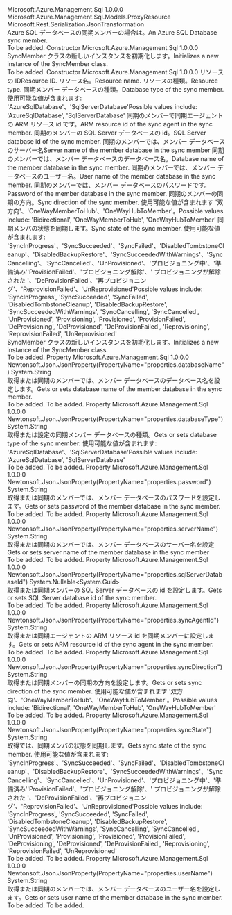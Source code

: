 <Type Name="SyncMember" FullName="Microsoft.Azure.Management.Sql.Models.SyncMember">
  <TypeSignature Language="C#" Value="public class SyncMember : Microsoft.Azure.Management.Sql.Models.ProxyResource" />
  <TypeSignature Language="ILAsm" Value=".class public auto ansi beforefieldinit SyncMember extends Microsoft.Azure.Management.Sql.Models.ProxyResource" />
  <TypeSignature Language="DocId" Value="T:Microsoft.Azure.Management.Sql.Models.SyncMember" />
  <TypeSignature Language="VB.NET" Value="Public Class SyncMember&#xA;Inherits ProxyResource" />
  <TypeSignature Language="F#" Value="type SyncMember = class&#xA;    inherit ProxyResource" />
  <AssemblyInfo>
    <AssemblyName>Microsoft.Azure.Management.Sql</AssemblyName>
    <AssemblyVersion>1.0.0.0</AssemblyVersion>
  </AssemblyInfo>
  <Base>
    <BaseTypeName>Microsoft.Azure.Management.Sql.Models.ProxyResource</BaseTypeName>
  </Base>
  <Interfaces />
  <Attributes>
    <Attribute>
      <AttributeName>Microsoft.Rest.Serialization.JsonTransformation</AttributeName>
    </Attribute>
  </Attributes>
  <Docs>
    <summary>
            <span data-ttu-id="da185-101">Azure SQL データベースの同期メンバーの場合は。</span><span class="sxs-lookup"><span data-stu-id="da185-101">An Azure SQL Database sync member.</span></span>
            </summary>
    <remarks>To be added.</remarks>
  </Docs>
  <Members>
    <Member MemberName=".ctor">
      <MemberSignature Language="C#" Value="public SyncMember ();" />
      <MemberSignature Language="ILAsm" Value=".method public hidebysig specialname rtspecialname instance void .ctor() cil managed" />
      <MemberSignature Language="DocId" Value="M:Microsoft.Azure.Management.Sql.Models.SyncMember.#ctor" />
      <MemberSignature Language="VB.NET" Value="Public Sub New ()" />
      <MemberType>Constructor</MemberType>
      <AssemblyInfo>
        <AssemblyName>Microsoft.Azure.Management.Sql</AssemblyName>
        <AssemblyVersion>1.0.0.0</AssemblyVersion>
      </AssemblyInfo>
      <Parameters />
      <Docs>
        <summary>
            <span data-ttu-id="da185-102">SyncMember クラスの新しいインスタンスを初期化します。</span><span class="sxs-lookup"><span data-stu-id="da185-102">Initializes a new instance of the SyncMember class.</span></span>
            </summary>
        <remarks>To be added.</remarks>
      </Docs>
    </Member>
    <Member MemberName=".ctor">
      <MemberSignature Language="C#" Value="public SyncMember (string id = null, string name = null, string type = null, string databaseType = null, string syncAgentId = null, Nullable&lt;Guid&gt; sqlServerDatabaseId = null, string serverName = null, string databaseName = null, string userName = null, string password = null, string syncDirection = null, string syncState = null);" />
      <MemberSignature Language="ILAsm" Value=".method public hidebysig specialname rtspecialname instance void .ctor(string id, string name, string type, string databaseType, string syncAgentId, valuetype System.Nullable`1&lt;valuetype System.Guid&gt; sqlServerDatabaseId, string serverName, string databaseName, string userName, string password, string syncDirection, string syncState) cil managed" />
      <MemberSignature Language="DocId" Value="M:Microsoft.Azure.Management.Sql.Models.SyncMember.#ctor(System.String,System.String,System.String,System.String,System.String,System.Nullable{System.Guid},System.String,System.String,System.String,System.String,System.String,System.String)" />
      <MemberSignature Language="VB.NET" Value="Public Sub New (Optional id As String = null, Optional name As String = null, Optional type As String = null, Optional databaseType As String = null, Optional syncAgentId As String = null, Optional sqlServerDatabaseId As Nullable(Of Guid) = null, Optional serverName As String = null, Optional databaseName As String = null, Optional userName As String = null, Optional password As String = null, Optional syncDirection As String = null, Optional syncState As String = null)" />
      <MemberSignature Language="F#" Value="new Microsoft.Azure.Management.Sql.Models.SyncMember : string * string * string * string * string * Nullable&lt;Guid&gt; * string * string * string * string * string * string -&gt; Microsoft.Azure.Management.Sql.Models.SyncMember" Usage="new Microsoft.Azure.Management.Sql.Models.SyncMember (id, name, type, databaseType, syncAgentId, sqlServerDatabaseId, serverName, databaseName, userName, password, syncDirection, syncState)" />
      <MemberType>Constructor</MemberType>
      <AssemblyInfo>
        <AssemblyName>Microsoft.Azure.Management.Sql</AssemblyName>
        <AssemblyVersion>1.0.0.0</AssemblyVersion>
      </AssemblyInfo>
      <Parameters>
        <Parameter Name="id" Type="System.String" />
        <Parameter Name="name" Type="System.String" />
        <Parameter Name="type" Type="System.String" />
        <Parameter Name="databaseType" Type="System.String" />
        <Parameter Name="syncAgentId" Type="System.String" />
        <Parameter Name="sqlServerDatabaseId" Type="System.Nullable&lt;System.Guid&gt;" />
        <Parameter Name="serverName" Type="System.String" />
        <Parameter Name="databaseName" Type="System.String" />
        <Parameter Name="userName" Type="System.String" />
        <Parameter Name="password" Type="System.String" />
        <Parameter Name="syncDirection" Type="System.String" />
        <Parameter Name="syncState" Type="System.String" />
      </Parameters>
      <Docs>
        <param name="id"><span data-ttu-id="da185-103">リソースの ID</span><span class="sxs-lookup"><span data-stu-id="da185-103">Resource ID.</span></span></param>
        <param name="name"><span data-ttu-id="da185-104">リソース名。</span><span class="sxs-lookup"><span data-stu-id="da185-104">Resource name.</span></span></param>
        <param name="type"><span data-ttu-id="da185-105">リソースの種類。</span><span class="sxs-lookup"><span data-stu-id="da185-105">Resource type.</span></span></param>
        <param name="databaseType"><span data-ttu-id="da185-106">同期メンバー データベースの種類。</span><span class="sxs-lookup"><span data-stu-id="da185-106">Database type of the sync member.</span></span>
            <span data-ttu-id="da185-107">使用可能な値が含まれます: 'AzureSqlDatabase'、'SqlServerDatabase'</span><span class="sxs-lookup"><span data-stu-id="da185-107">Possible values include: 'AzureSqlDatabase', 'SqlServerDatabase'</span></span></param>
        <param name="syncAgentId"><span data-ttu-id="da185-108">同期のメンバーで同期エージェントの ARM リソース id です。</span><span class="sxs-lookup"><span data-stu-id="da185-108">ARM resource id of the sync agent in the sync member.</span></span></param>
        <param name="sqlServerDatabaseId"><span data-ttu-id="da185-109">同期のメンバーの SQL Server データベースの id。</span><span class="sxs-lookup"><span data-stu-id="da185-109">SQL Server database id of the sync member.</span></span></param>
        <param name="serverName"><span data-ttu-id="da185-110">同期のメンバーでは、メンバー データベースのサーバー名</span><span class="sxs-lookup"><span data-stu-id="da185-110">Server name of the member database in the sync member</span></span></param>
        <param name="databaseName"><span data-ttu-id="da185-111">同期のメンバーでは、メンバー データベースのデータベース名。</span><span class="sxs-lookup"><span data-stu-id="da185-111">Database name of the member database in the sync member.</span></span></param>
        <param name="userName"><span data-ttu-id="da185-112">同期のメンバーでは、メンバー データベースのユーザー名。</span><span class="sxs-lookup"><span data-stu-id="da185-112">User name of the member database in the sync member.</span></span></param>
        <param name="password"><span data-ttu-id="da185-113">同期のメンバーでは、メンバー データベースのパスワードです。</span><span class="sxs-lookup"><span data-stu-id="da185-113">Password of the member database in the sync member.</span></span></param>
        <param name="syncDirection"><span data-ttu-id="da185-114">同期のメンバーの同期の方向。</span><span class="sxs-lookup"><span data-stu-id="da185-114">Sync direction of the sync member.</span></span>
            <span data-ttu-id="da185-115">使用可能な値が含まれます '双方向'、'OneWayMemberToHub'、'OneWayHubToMember'。</span><span class="sxs-lookup"><span data-stu-id="da185-115">Possible values include: 'Bidirectional', 'OneWayMemberToHub', 'OneWayHubToMember'</span></span></param>
        <param name="syncState"><span data-ttu-id="da185-116">同期メンバの状態を同期します。</span><span class="sxs-lookup"><span data-stu-id="da185-116">Sync state of the sync member.</span></span> <span data-ttu-id="da185-117">使用可能な値が含まれます: 'SyncInProgress'、'SyncSucceeded'、'SyncFailed'、'DisabledTombstoneCleanup'、'DisabledBackupRestore'、'SyncSucceededWithWarnings'、'SyncCancelling'、'SyncCancelled'、'UnProvisioned'、'プロビジョニング中'、'準備済み''ProvisionFailed'、'プロビジョニング解除'、' プロビジョニングが解除された '、'DeProvisionFailed'、'再プロビジョニング'、'ReprovisionFailed'、'UnReprovisioned'</span><span class="sxs-lookup"><span data-stu-id="da185-117">Possible values include: 'SyncInProgress', 'SyncSucceeded', 'SyncFailed', 'DisabledTombstoneCleanup', 'DisabledBackupRestore', 'SyncSucceededWithWarnings', 'SyncCancelling', 'SyncCancelled', 'UnProvisioned', 'Provisioning', 'Provisioned', 'ProvisionFailed', 'DeProvisioning', 'DeProvisioned', 'DeProvisionFailed', 'Reprovisioning', 'ReprovisionFailed', 'UnReprovisioned'</span></span></param>
        <summary>
            <span data-ttu-id="da185-118">SyncMember クラスの新しいインスタンスを初期化します。</span><span class="sxs-lookup"><span data-stu-id="da185-118">Initializes a new instance of the SyncMember class.</span></span>
            </summary>
        <remarks>To be added.</remarks>
      </Docs>
    </Member>
    <Member MemberName="DatabaseName">
      <MemberSignature Language="C#" Value="public string DatabaseName { get; set; }" />
      <MemberSignature Language="ILAsm" Value=".property instance string DatabaseName" />
      <MemberSignature Language="DocId" Value="P:Microsoft.Azure.Management.Sql.Models.SyncMember.DatabaseName" />
      <MemberSignature Language="VB.NET" Value="Public Property DatabaseName As String" />
      <MemberSignature Language="F#" Value="member this.DatabaseName : string with get, set" Usage="Microsoft.Azure.Management.Sql.Models.SyncMember.DatabaseName" />
      <MemberType>Property</MemberType>
      <AssemblyInfo>
        <AssemblyName>Microsoft.Azure.Management.Sql</AssemblyName>
        <AssemblyVersion>1.0.0.0</AssemblyVersion>
      </AssemblyInfo>
      <Attributes>
        <Attribute>
          <AttributeName>Newtonsoft.Json.JsonProperty(PropertyName="properties.databaseName")</AttributeName>
        </Attribute>
      </Attributes>
      <ReturnValue>
        <ReturnType>System.String</ReturnType>
      </ReturnValue>
      <Docs>
        <summary>
            <span data-ttu-id="da185-119">取得または同期のメンバーでは、メンバー データベースのデータベース名を設定します。</span><span class="sxs-lookup"><span data-stu-id="da185-119">Gets or sets database name of the member database in the sync member.</span></span>
            </summary>
        <value>To be added.</value>
        <remarks>To be added.</remarks>
      </Docs>
    </Member>
    <Member MemberName="DatabaseType">
      <MemberSignature Language="C#" Value="public string DatabaseType { get; set; }" />
      <MemberSignature Language="ILAsm" Value=".property instance string DatabaseType" />
      <MemberSignature Language="DocId" Value="P:Microsoft.Azure.Management.Sql.Models.SyncMember.DatabaseType" />
      <MemberSignature Language="VB.NET" Value="Public Property DatabaseType As String" />
      <MemberSignature Language="F#" Value="member this.DatabaseType : string with get, set" Usage="Microsoft.Azure.Management.Sql.Models.SyncMember.DatabaseType" />
      <MemberType>Property</MemberType>
      <AssemblyInfo>
        <AssemblyName>Microsoft.Azure.Management.Sql</AssemblyName>
        <AssemblyVersion>1.0.0.0</AssemblyVersion>
      </AssemblyInfo>
      <Attributes>
        <Attribute>
          <AttributeName>Newtonsoft.Json.JsonProperty(PropertyName="properties.databaseType")</AttributeName>
        </Attribute>
      </Attributes>
      <ReturnValue>
        <ReturnType>System.String</ReturnType>
      </ReturnValue>
      <Docs>
        <summary>
            <span data-ttu-id="da185-120">取得または設定の同期メンバー データベースの種類。</span><span class="sxs-lookup"><span data-stu-id="da185-120">Gets or sets database type of the sync member.</span></span> <span data-ttu-id="da185-121">使用可能な値が含まれます: 'AzureSqlDatabase'、'SqlServerDatabase'</span><span class="sxs-lookup"><span data-stu-id="da185-121">Possible values include: 'AzureSqlDatabase', 'SqlServerDatabase'</span></span>
            </summary>
        <value>To be added.</value>
        <remarks>To be added.</remarks>
      </Docs>
    </Member>
    <Member MemberName="Password">
      <MemberSignature Language="C#" Value="public string Password { get; set; }" />
      <MemberSignature Language="ILAsm" Value=".property instance string Password" />
      <MemberSignature Language="DocId" Value="P:Microsoft.Azure.Management.Sql.Models.SyncMember.Password" />
      <MemberSignature Language="VB.NET" Value="Public Property Password As String" />
      <MemberSignature Language="F#" Value="member this.Password : string with get, set" Usage="Microsoft.Azure.Management.Sql.Models.SyncMember.Password" />
      <MemberType>Property</MemberType>
      <AssemblyInfo>
        <AssemblyName>Microsoft.Azure.Management.Sql</AssemblyName>
        <AssemblyVersion>1.0.0.0</AssemblyVersion>
      </AssemblyInfo>
      <Attributes>
        <Attribute>
          <AttributeName>Newtonsoft.Json.JsonProperty(PropertyName="properties.password")</AttributeName>
        </Attribute>
      </Attributes>
      <ReturnValue>
        <ReturnType>System.String</ReturnType>
      </ReturnValue>
      <Docs>
        <summary>
            <span data-ttu-id="da185-122">取得または同期のメンバーでは、メンバー データベースのパスワードを設定します。</span><span class="sxs-lookup"><span data-stu-id="da185-122">Gets or sets password of the member database in the sync member.</span></span>
            </summary>
        <value>To be added.</value>
        <remarks>To be added.</remarks>
      </Docs>
    </Member>
    <Member MemberName="ServerName">
      <MemberSignature Language="C#" Value="public string ServerName { get; set; }" />
      <MemberSignature Language="ILAsm" Value=".property instance string ServerName" />
      <MemberSignature Language="DocId" Value="P:Microsoft.Azure.Management.Sql.Models.SyncMember.ServerName" />
      <MemberSignature Language="VB.NET" Value="Public Property ServerName As String" />
      <MemberSignature Language="F#" Value="member this.ServerName : string with get, set" Usage="Microsoft.Azure.Management.Sql.Models.SyncMember.ServerName" />
      <MemberType>Property</MemberType>
      <AssemblyInfo>
        <AssemblyName>Microsoft.Azure.Management.Sql</AssemblyName>
        <AssemblyVersion>1.0.0.0</AssemblyVersion>
      </AssemblyInfo>
      <Attributes>
        <Attribute>
          <AttributeName>Newtonsoft.Json.JsonProperty(PropertyName="properties.serverName")</AttributeName>
        </Attribute>
      </Attributes>
      <ReturnValue>
        <ReturnType>System.String</ReturnType>
      </ReturnValue>
      <Docs>
        <summary>
            <span data-ttu-id="da185-123">取得または同期のメンバーでは、メンバー データベースのサーバー名を設定</span><span class="sxs-lookup"><span data-stu-id="da185-123">Gets or sets server name of the member database in the sync member</span></span>
            </summary>
        <value>To be added.</value>
        <remarks>To be added.</remarks>
      </Docs>
    </Member>
    <Member MemberName="SqlServerDatabaseId">
      <MemberSignature Language="C#" Value="public Nullable&lt;Guid&gt; SqlServerDatabaseId { get; set; }" />
      <MemberSignature Language="ILAsm" Value=".property instance valuetype System.Nullable`1&lt;valuetype System.Guid&gt; SqlServerDatabaseId" />
      <MemberSignature Language="DocId" Value="P:Microsoft.Azure.Management.Sql.Models.SyncMember.SqlServerDatabaseId" />
      <MemberSignature Language="VB.NET" Value="Public Property SqlServerDatabaseId As Nullable(Of Guid)" />
      <MemberSignature Language="F#" Value="member this.SqlServerDatabaseId : Nullable&lt;Guid&gt; with get, set" Usage="Microsoft.Azure.Management.Sql.Models.SyncMember.SqlServerDatabaseId" />
      <MemberType>Property</MemberType>
      <AssemblyInfo>
        <AssemblyName>Microsoft.Azure.Management.Sql</AssemblyName>
        <AssemblyVersion>1.0.0.0</AssemblyVersion>
      </AssemblyInfo>
      <Attributes>
        <Attribute>
          <AttributeName>Newtonsoft.Json.JsonProperty(PropertyName="properties.sqlServerDatabaseId")</AttributeName>
        </Attribute>
      </Attributes>
      <ReturnValue>
        <ReturnType>System.Nullable&lt;System.Guid&gt;</ReturnType>
      </ReturnValue>
      <Docs>
        <summary>
            <span data-ttu-id="da185-124">取得または同期メンバーの SQL Server データベースの id を設定します。</span><span class="sxs-lookup"><span data-stu-id="da185-124">Gets or sets SQL Server database id of the sync member.</span></span>
            </summary>
        <value>To be added.</value>
        <remarks>To be added.</remarks>
      </Docs>
    </Member>
    <Member MemberName="SyncAgentId">
      <MemberSignature Language="C#" Value="public string SyncAgentId { get; set; }" />
      <MemberSignature Language="ILAsm" Value=".property instance string SyncAgentId" />
      <MemberSignature Language="DocId" Value="P:Microsoft.Azure.Management.Sql.Models.SyncMember.SyncAgentId" />
      <MemberSignature Language="VB.NET" Value="Public Property SyncAgentId As String" />
      <MemberSignature Language="F#" Value="member this.SyncAgentId : string with get, set" Usage="Microsoft.Azure.Management.Sql.Models.SyncMember.SyncAgentId" />
      <MemberType>Property</MemberType>
      <AssemblyInfo>
        <AssemblyName>Microsoft.Azure.Management.Sql</AssemblyName>
        <AssemblyVersion>1.0.0.0</AssemblyVersion>
      </AssemblyInfo>
      <Attributes>
        <Attribute>
          <AttributeName>Newtonsoft.Json.JsonProperty(PropertyName="properties.syncAgentId")</AttributeName>
        </Attribute>
      </Attributes>
      <ReturnValue>
        <ReturnType>System.String</ReturnType>
      </ReturnValue>
      <Docs>
        <summary>
            <span data-ttu-id="da185-125">取得または同期エージェントの ARM リソース id を同期メンバーに設定します。</span><span class="sxs-lookup"><span data-stu-id="da185-125">Gets or sets ARM resource id of the sync agent in the sync member.</span></span>
            </summary>
        <value>To be added.</value>
        <remarks>To be added.</remarks>
      </Docs>
    </Member>
    <Member MemberName="SyncDirection">
      <MemberSignature Language="C#" Value="public string SyncDirection { get; set; }" />
      <MemberSignature Language="ILAsm" Value=".property instance string SyncDirection" />
      <MemberSignature Language="DocId" Value="P:Microsoft.Azure.Management.Sql.Models.SyncMember.SyncDirection" />
      <MemberSignature Language="VB.NET" Value="Public Property SyncDirection As String" />
      <MemberSignature Language="F#" Value="member this.SyncDirection : string with get, set" Usage="Microsoft.Azure.Management.Sql.Models.SyncMember.SyncDirection" />
      <MemberType>Property</MemberType>
      <AssemblyInfo>
        <AssemblyName>Microsoft.Azure.Management.Sql</AssemblyName>
        <AssemblyVersion>1.0.0.0</AssemblyVersion>
      </AssemblyInfo>
      <Attributes>
        <Attribute>
          <AttributeName>Newtonsoft.Json.JsonProperty(PropertyName="properties.syncDirection")</AttributeName>
        </Attribute>
      </Attributes>
      <ReturnValue>
        <ReturnType>System.String</ReturnType>
      </ReturnValue>
      <Docs>
        <summary>
            <span data-ttu-id="da185-126">取得または同期メンバーの同期の方向を設定します。</span><span class="sxs-lookup"><span data-stu-id="da185-126">Gets or sets sync direction of the sync member.</span></span> <span data-ttu-id="da185-127">使用可能な値が含まれます '双方向'、'OneWayMemberToHub'、'OneWayHubToMember'。</span><span class="sxs-lookup"><span data-stu-id="da185-127">Possible values include: 'Bidirectional', 'OneWayMemberToHub', 'OneWayHubToMember'</span></span>
            </summary>
        <value>To be added.</value>
        <remarks>To be added.</remarks>
      </Docs>
    </Member>
    <Member MemberName="SyncState">
      <MemberSignature Language="C#" Value="public string SyncState { get; }" />
      <MemberSignature Language="ILAsm" Value=".property instance string SyncState" />
      <MemberSignature Language="DocId" Value="P:Microsoft.Azure.Management.Sql.Models.SyncMember.SyncState" />
      <MemberSignature Language="VB.NET" Value="Public ReadOnly Property SyncState As String" />
      <MemberSignature Language="F#" Value="member this.SyncState : string" Usage="Microsoft.Azure.Management.Sql.Models.SyncMember.SyncState" />
      <MemberType>Property</MemberType>
      <AssemblyInfo>
        <AssemblyName>Microsoft.Azure.Management.Sql</AssemblyName>
        <AssemblyVersion>1.0.0.0</AssemblyVersion>
      </AssemblyInfo>
      <Attributes>
        <Attribute>
          <AttributeName>Newtonsoft.Json.JsonProperty(PropertyName="properties.syncState")</AttributeName>
        </Attribute>
      </Attributes>
      <ReturnValue>
        <ReturnType>System.String</ReturnType>
      </ReturnValue>
      <Docs>
        <summary>
            <span data-ttu-id="da185-128">取得では、同期メンバの状態を同期します。</span><span class="sxs-lookup"><span data-stu-id="da185-128">Gets sync state of the sync member.</span></span> <span data-ttu-id="da185-129">使用可能な値が含まれます: 'SyncInProgress'、'SyncSucceeded'、'SyncFailed'、'DisabledTombstoneCleanup'、'DisabledBackupRestore'、'SyncSucceededWithWarnings'、'SyncCancelling'、'SyncCancelled'、'UnProvisioned'、'プロビジョニング中'、'準備済み''ProvisionFailed'、'プロビジョニング解除'、' プロビジョニングが解除された '、'DeProvisionFailed'、'再プロビジョニング'、'ReprovisionFailed'、'UnReprovisioned'</span><span class="sxs-lookup"><span data-stu-id="da185-129">Possible values include: 'SyncInProgress', 'SyncSucceeded', 'SyncFailed', 'DisabledTombstoneCleanup', 'DisabledBackupRestore', 'SyncSucceededWithWarnings', 'SyncCancelling', 'SyncCancelled', 'UnProvisioned', 'Provisioning', 'Provisioned', 'ProvisionFailed', 'DeProvisioning', 'DeProvisioned', 'DeProvisionFailed', 'Reprovisioning', 'ReprovisionFailed', 'UnReprovisioned'</span></span>
            </summary>
        <value>To be added.</value>
        <remarks>To be added.</remarks>
      </Docs>
    </Member>
    <Member MemberName="UserName">
      <MemberSignature Language="C#" Value="public string UserName { get; set; }" />
      <MemberSignature Language="ILAsm" Value=".property instance string UserName" />
      <MemberSignature Language="DocId" Value="P:Microsoft.Azure.Management.Sql.Models.SyncMember.UserName" />
      <MemberSignature Language="VB.NET" Value="Public Property UserName As String" />
      <MemberSignature Language="F#" Value="member this.UserName : string with get, set" Usage="Microsoft.Azure.Management.Sql.Models.SyncMember.UserName" />
      <MemberType>Property</MemberType>
      <AssemblyInfo>
        <AssemblyName>Microsoft.Azure.Management.Sql</AssemblyName>
        <AssemblyVersion>1.0.0.0</AssemblyVersion>
      </AssemblyInfo>
      <Attributes>
        <Attribute>
          <AttributeName>Newtonsoft.Json.JsonProperty(PropertyName="properties.userName")</AttributeName>
        </Attribute>
      </Attributes>
      <ReturnValue>
        <ReturnType>System.String</ReturnType>
      </ReturnValue>
      <Docs>
        <summary>
            <span data-ttu-id="da185-130">取得または同期のメンバーでは、メンバー データベースのユーザー名を設定します。</span><span class="sxs-lookup"><span data-stu-id="da185-130">Gets or sets user name of the member database in the sync member.</span></span>
            </summary>
        <value>To be added.</value>
        <remarks>To be added.</remarks>
      </Docs>
    </Member>
  </Members>
</Type>